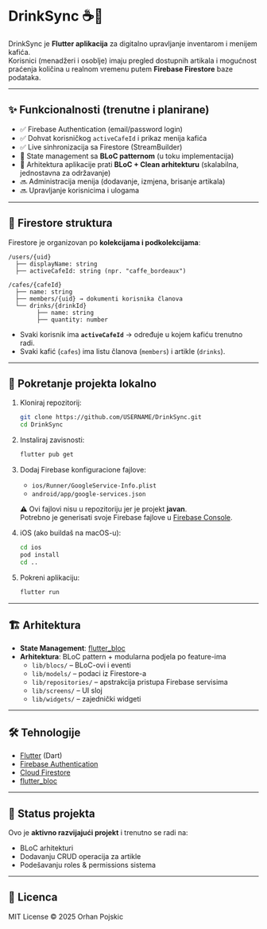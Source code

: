 # DrinkSync ☕🍹

DrinkSync je **Flutter aplikacija** za digitalno upravljanje inventarom i menijem kafića.  
Korisnici (menadžeri i osoblje) imaju pregled dostupnih artikala i mogućnost praćenja količina u realnom vremenu putem **Firebase Firestore** baze podataka.  

---

## ✨ Funkcionalnosti (trenutne i planirane)

- ✅ Firebase Authentication (email/password login)  
- ✅ Dohvat korisničkog `activeCafeId` i prikaz menija kafića  
- ✅ Live sinhronizacija sa Firestore (StreamBuilder)  
- 🔄 State management sa **BLoC patternom** (u toku implementacija)  
- 🔮 Arhitektura aplikacije prati **BLoC + Clean arhitekturu** (skalabilna, jednostavna za održavanje)  
- 🔜 Administracija menija (dodavanje, izmjena, brisanje artikala)  
- 🔜 Upravljanje korisnicima i ulogama  

---

## 📂 Firestore struktura

Firestore je organizovan po **kolekcijama i podkolekcijama**:

```
/users/{uid}
  ├── displayName: string
  ├── activeCafeId: string (npr. "caffe_bordeaux")

/cafes/{cafeId}
  ├── name: string
  ├── members/{uid} → dokumenti korisnika članova
  └── drinks/{drinkId}
        ├── name: string
        ├── quantity: number
```

- Svaki korisnik ima **`activeCafeId`** → određuje u kojem kafiću trenutno radi.  
- Svaki kafić (`cafes`) ima listu članova (`members`) i artikle (`drinks`).  

---

## 🚀 Pokretanje projekta lokalno

1. Kloniraj repozitorij:
   ```bash
   git clone https://github.com/USERNAME/DrinkSync.git
   cd DrinkSync
   ```

2. Instaliraj zavisnosti:
   ```bash
   flutter pub get
   ```

3. Dodaj Firebase konfiguracione fajlove:
   - `ios/Runner/GoogleService-Info.plist`
   - `android/app/google-services.json`

   ⚠️ Ovi fajlovi nisu u repozitoriju jer je projekt **javan**.  
   Potrebno je generisati svoje Firebase fajlove u [Firebase Console](https://console.firebase.google.com/).

4. iOS (ako buildaš na macOS-u):
   ```bash
   cd ios
   pod install
   cd ..
   ```

5. Pokreni aplikaciju:
   ```bash
   flutter run
   ```

---

## 🏗️ Arhitektura

- **State Management**: [flutter_bloc](https://pub.dev/packages/flutter_bloc)  
- **Arhitektura**: BLoC pattern + modularna podjela po feature-ima  
  - `lib/blocs/` – BLoC-ovi i eventi  
  - `lib/models/` – podaci iz Firestore-a  
  - `lib/repositories/` – apstrakcija pristupa Firebase servisima  
  - `lib/screens/` – UI sloj  
  - `lib/widgets/` – zajednički widgeti  

---

## 🛠️ Tehnologije

- [Flutter](https://flutter.dev/) (Dart)  
- [Firebase Authentication](https://firebase.google.com/docs/auth)  
- [Cloud Firestore](https://firebase.google.com/docs/firestore)  
- [flutter_bloc](https://pub.dev/packages/flutter_bloc)  

---

## 📌 Status projekta

Ovo je **aktivno razvijajući projekt** i trenutno se radi na:  
- BLoC arhitekturi  
- Dodavanju CRUD operacija za artikle  
- Podešavanju roles & permissions sistema  

---

## 📜 Licenca

MIT License © 2025 Orhan Pojskic
